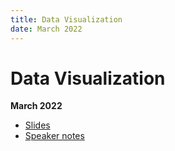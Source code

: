 ```yaml
---
title: Data Visualization
date: March 2022
---
```


# Data Visualization

**March 2022**

* [Slides](files/2022_corh-205_slides.html)
* [Speaker notes](files/2022_corh-205_notes.md)
